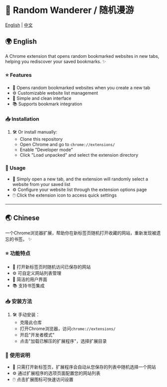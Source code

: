 # 🎲 Random Wanderer / 随机漫游

[English](#-english) | [中文](#-chinese)

## 🌍 English

A Chrome extension that opens random bookmarked websites in new tabs, helping you rediscover your saved bookmarks. ✨

### ⭐ Features
- 🎯 Opens random bookmarked websites when you create a new tab
- ⚙️ Customizable website list management
- 🎨 Simple and clean interface
- 📚 Supports bookmark integration

### 📥 Installation
1. 🛠️ Or install manually:
   - Clone this repository
   - Open Chrome and go to `chrome://extensions/`
   - Enable "Developer mode"
   - Click "Load unpacked" and select the extension directory

### 📖 Usage
- 🎲 Simply open a new tab, and the extension will randomly select a website from your saved list
- ⚙️ Configure your website list through the extension options page
- 🖱️ Click the extension icon to access quick settings

---

## 🌏 Chinese

一个Chrome浏览器扩展，帮助你在新标签页随机打开收藏的网站，重新发现被遗忘的书签。 ✨

### ⭐ 功能特点
- 🎯 打开新标签页时随机访问已保存的网站
- ⚙️ 可自定义网站列表管理
- 🎨 简洁的用户界面
- 📚 支持书签集成

### 📥 安装方法
1. 🛠️ 手动安装：
   - 克隆此仓库
   - 打开Chrome浏览器，访问`chrome://extensions/`
   - 开启"开发者模式"
   - 点击"加载已解压的扩展程序"，选择扩展目录

### 📖 使用说明
- 🎲 只需打开新标签页，扩展程序会自动从您保存的列表中随机选择一个网站
- ⚙️ 通过扩展程序的选项页面配置您的网站列表
- 🖱️ 点击扩展图标可快速访问设置

